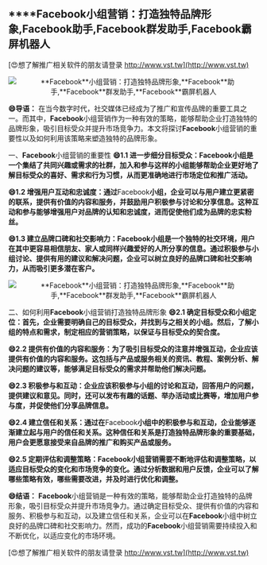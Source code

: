 ## ****Facebook**小组营销：打造独特品牌形象,**Facebook**助手,**Facebook**群发助手,**Facebook**霸屏机器人**

[😍想了解推广相关软件的朋友请登录 http://www.vst.tw](http://www.vst.tw)

 <center><img src="https://vst.tw/MP4/tuiguang/png/6.png" alt="**Facebook**小组营销：打造独特品牌形象,**Facebook**助手,**Facebook**群发助手,**Facebook**霸屏机器人"></center>

**😄导语：**
在当今数字时代，社交媒体已经成为了推广和宣传品牌的重要工具之一。而其中，**Facebook**小组营销作为一种有效的策略，能够帮助企业打造独特的品牌形象，吸引目标受众并提升市场竞争力。本文将探讨**Facebook**小组营销的重要性以及如何利用该策略来塑造独特的品牌形象。

一、**Facebook**小组营销的重要性
**😄1.1 进一步细分目标受众：**Facebook**小组是一个集结了共同兴趣或需求的社群，加入和参与这样的小组能够帮助企业更好地了解目标受众的喜好、需求和行为习惯，从而更准确地进行市场定位和推广活动。**

**😄1.2 增强用户互动和忠诚度：通过**Facebook**小组，企业可以与用户建立更紧密的联系，提供有价值的内容和服务，并鼓励用户积极参与讨论和分享信息。这种互动和参与能够增强用户对品牌的认知和忠诚度，进而促使他们成为品牌的忠实粉丝。**

**😄1.3 建立品牌口碑和社交影响力：**Facebook**小组是一个独特的社交环境，用户在其中更容易相信朋友、家人或同样兴趣爱好的人所分享的信息。通过积极参与小组讨论、提供有用的建议和解决问题，企业可以树立良好的品牌口碑和社交影响力，从而吸引更多潜在客户。**

 <center><img src="https://vst.tw/MP4/tuiguang/png/2.png" alt="**Facebook**小组营销：打造独特品牌形象,**Facebook**助手,**Facebook**群发助手,**Facebook**霸屏机器人"></center>

二、如何利用**Facebook**小组营销打造独特品牌形象
**😄2.1 确定目标受众和小组定位：首先，企业需要明确自己的目标受众，并找到与之相关的小组。然后，了解小组的特点和需求，制定相应的营销策略，以保证与目标受众的契合度。**

**😄2.2 提供有价值的内容和服务：为了吸引目标受众的注意并增强互动，企业应该提供有价值的内容和服务。这包括与产品或服务相关的资讯、教程、案例分析、解决问题的建议等，能够满足目标受众的需求并帮助他们解决问题。**

**😄2.3 积极参与和互动：企业应该积极参与小组的讨论和互动，回答用户的问题，提供建议和意见。同时，还可以发布有趣的话题、举办活动或比赛等，增加用户参与度，并促使他们分享品牌信息。**

**😄2.4 建立信任和关系：通过在**Facebook**小组中的积极参与和互动，企业能够逐渐建立起与用户的信任和关系。这种信任和关系是打造独特品牌形象的重要基础，用户会更愿意接受来自品牌的推广和购买产品或服务。**

**😄2.5 定期评估和调整策略：**Facebook**小组营销需要不断地评估和调整策略，以适应目标受众的变化和市场竞争的变化。通过分析数据和用户反馈，企业可以了解哪些策略有效，哪些需要改进，并及时进行优化和调整。**

**😄结语：**
**Facebook**小组营销是一种有效的策略，能够帮助企业打造独特的品牌形象，吸引目标受众并提升市场竞争力。通过确定目标受众、提供有价值的内容和服务、积极参与和互动，以及建立信任和关系，企业可以在**Facebook**小组中树立良好的品牌口碑和社交影响力。然而，成功的**Facebook**小组营销需要持续投入和不断优化，以适应变化的市场环境。

[😍想了解推广相关软件的朋友请登录 http://www.vst.tw](http://www.vst.tw)



